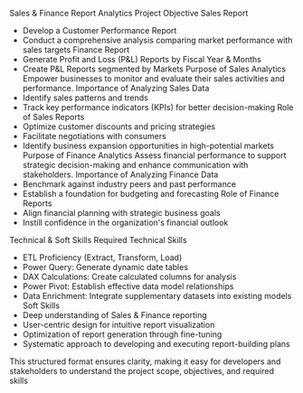 Sales & Finance Report Analytics
Project Objective
Sales Report
- Develop a Customer Performance Report
- Conduct a comprehensive analysis comparing market performance with sales targets
Finance Report
- Generate Profit and Loss (P&L) Reports by Fiscal Year & Months
- Create P&L Reports segmented by Markets
Purpose of Sales Analytics
Empower businesses to monitor and evaluate their sales activities and performance.
Importance of Analyzing Sales Data
- Identify sales patterns and trends
- Track key performance indicators (KPIs) for better decision-making
Role of Sales Reports
- Optimize customer discounts and pricing strategies
- Facilitate negotiations with consumers
- Identify business expansion opportunities in high-potential markets
Purpose of Finance Analytics
Assess financial performance to support strategic decision-making and enhance communication with stakeholders.
Importance of Analyzing Finance Data
- Benchmark against industry peers and past performance
- Establish a foundation for budgeting and forecasting
Role of Finance Reports
- Align financial planning with strategic business goals
- Instill confidence in the organization's financial outlook

Technical & Soft Skills Required
Technical Skills
- ETL Proficiency (Extract, Transform, Load)
- Power Query: Generate dynamic date tables
- DAX Calculations: Create calculated columns for analysis
- Power Pivot: Establish effective data model relationships
- Data Enrichment: Integrate supplementary datasets into existing models
Soft Skills
- Deep understanding of Sales & Finance reporting
- User-centric design for intuitive report visualization
- Optimization of report generation through fine-tuning
- Systematic approach to developing and executing report-building plans

This structured format ensures clarity, making it easy for developers and stakeholders to understand the project scope, objectives, and required skills

 
 


 
 
 
